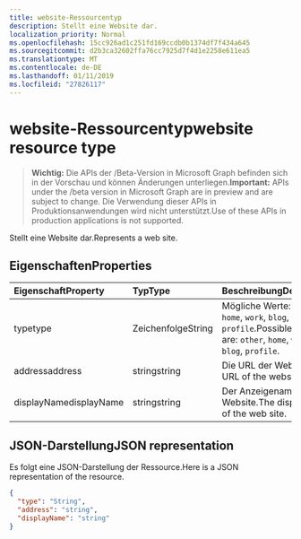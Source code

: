 ```yaml
---
title: website-Ressourcentyp
description: Stellt eine Website dar.
localization_priority: Normal
ms.openlocfilehash: 15cc926ad1c251fd169ccdb0b1374df7f434a645
ms.sourcegitcommit: d2b3ca32602ffa76cc7925d7f4d1e2258e611ea5
ms.translationtype: MT
ms.contentlocale: de-DE
ms.lasthandoff: 01/11/2019
ms.locfileid: "27826117"
---
```

# <a name="website-resource-type"></a><span data-ttu-id="f765c-103">website-Ressourcentyp</span><span class="sxs-lookup"><span data-stu-id="f765c-103">website resource type</span></span>

> <span data-ttu-id="f765c-104">**Wichtig:** Die APIs der /Beta-Version in Microsoft Graph befinden sich in der Vorschau und können Änderungen unterliegen.</span><span class="sxs-lookup"><span data-stu-id="f765c-104">**Important:** APIs under the /beta version in Microsoft Graph are in preview and are subject to change.</span></span> <span data-ttu-id="f765c-105">Die Verwendung dieser APIs in Produktionsanwendungen wird nicht unterstützt.</span><span class="sxs-lookup"><span data-stu-id="f765c-105">Use of these APIs in production applications is not supported.</span></span>

<span data-ttu-id="f765c-106">Stellt eine Website dar.</span><span class="sxs-lookup"><span data-stu-id="f765c-106">Represents a web site.</span></span>


## <a name="properties"></a><span data-ttu-id="f765c-107">Eigenschaften</span><span class="sxs-lookup"><span data-stu-id="f765c-107">Properties</span></span>
| <span data-ttu-id="f765c-108">Eigenschaft</span><span class="sxs-lookup"><span data-stu-id="f765c-108">Property</span></span>     | <span data-ttu-id="f765c-109">Typ</span><span class="sxs-lookup"><span data-stu-id="f765c-109">Type</span></span>   |<span data-ttu-id="f765c-110">Beschreibung</span><span class="sxs-lookup"><span data-stu-id="f765c-110">Description</span></span>|
|:---------------|:--------|:----------|
|<span data-ttu-id="f765c-111">type</span><span class="sxs-lookup"><span data-stu-id="f765c-111">type</span></span>|<span data-ttu-id="f765c-112">Zeichenfolge</span><span class="sxs-lookup"><span data-stu-id="f765c-112">String</span></span>| <span data-ttu-id="f765c-113">Mögliche Werte: `other`, `home`, `work`, `blog`, `profile`.</span><span class="sxs-lookup"><span data-stu-id="f765c-113">Possible values are: `other`, `home`, `work`, `blog`, `profile`.</span></span>|
|<span data-ttu-id="f765c-114">address</span><span class="sxs-lookup"><span data-stu-id="f765c-114">address</span></span>|<span data-ttu-id="f765c-115">string</span><span class="sxs-lookup"><span data-stu-id="f765c-115">string</span></span>|<span data-ttu-id="f765c-116">Die URL der Website.</span><span class="sxs-lookup"><span data-stu-id="f765c-116">The URL of the website.</span></span>|
|<span data-ttu-id="f765c-117">displayName</span><span class="sxs-lookup"><span data-stu-id="f765c-117">displayName</span></span>|<span data-ttu-id="f765c-118">string</span><span class="sxs-lookup"><span data-stu-id="f765c-118">string</span></span>|<span data-ttu-id="f765c-119">Der Anzeigename der Website.</span><span class="sxs-lookup"><span data-stu-id="f765c-119">The display name of the web site.</span></span>|

## <a name="json-representation"></a><span data-ttu-id="f765c-120">JSON-Darstellung</span><span class="sxs-lookup"><span data-stu-id="f765c-120">JSON representation</span></span>

<span data-ttu-id="f765c-121">Es folgt eine JSON-Darstellung der Ressource.</span><span class="sxs-lookup"><span data-stu-id="f765c-121">Here is a JSON representation of the resource.</span></span>

<!-- {
  "blockType": "resource",
  "optionalProperties": [

  ],
  "@odata.type": "microsoft.graph.website"
}-->

```json
{
  "type": "String",
  "address": "string",
  "displayName": "string"
}

```

<!-- uuid: 8fcb5dbc-d5aa-4681-8e31-b001d5168d79
2015-10-25 14:57:30 UTC -->
<!-- {
  "type": "#page.annotation",
  "description": "webSite resource",
  "keywords": "",
  "section": "documentation",
  "tocPath": ""
}-->
